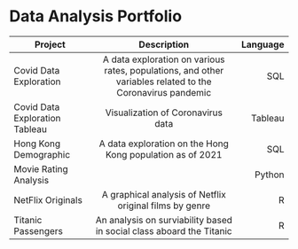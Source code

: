 # Data Analysis Portfolio
| Project        | Description           | Language  |
| ------------- |:-------------:| -----:|
| Covid Data Exploration     | A data exploration on various rates, populations, and other variables related to the Coronavirus pandemic | SQL |
| Covid Data Exploration Tableau     | Visualization of Coronavirus data      | Tableau  |
| Hong Kong Demographic |  A data exploration on the Hong Kong population as of 2021     |  SQL   |
| Movie Rating Analysis | | Python |
| NetFlix Originals | A graphical analysis of Netflix original films by genre | R |
| Titanic Passengers | An analysis on surviability based in social class aboard the Titanic | R |
